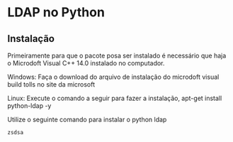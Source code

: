 # LDAP no Python

## Instalação

Primeiramente para que o pacote posa ser instalado é necessário que haja o Microdoft Visual C++ 14.0 instalado no computador.

Windows: Faça o download do arquivo de instalação do microdoft visual build tolls no site da microsoft

Linux: Execute o comando a seguir para fazer a instalação, apt-get install python-ldap -y

Utilize o seguinte comando para instalar o python ldap

```bash
zsdsa
```
